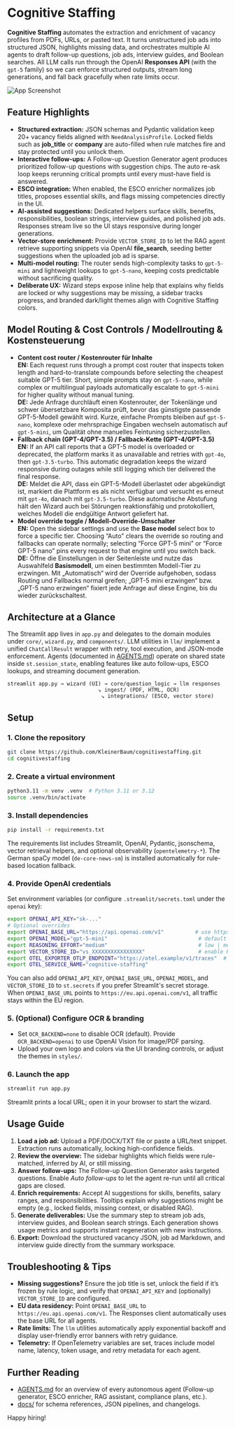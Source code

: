 # Cognitive Staffing

**Cognitive Staffing** automates the extraction and enrichment of vacancy profiles from PDFs, URLs, or pasted text. It turns unstructured job ads into structured JSON, highlights missing data, and orchestrates multiple AI agents to draft follow-up questions, job ads, interview guides, and Boolean searches. All LLM calls run through the OpenAI **Responses API** (with the `gpt-5` family) so we can enforce structured outputs, stream long generations, and fall back gracefully when rate limits occur.

![App Screenshot](images/app_screenshot.png)

## Feature Highlights
- **Structured extraction:** JSON schemas and Pydantic validation keep 20+ vacancy fields aligned with `NeedAnalysisProfile`. Locked fields such as **job_title** or **company** are auto-filled when rule matches fire and stay protected until you unlock them.
- **Interactive follow-ups:** A Follow-up Question Generator agent produces prioritized follow-up questions with suggestion chips. The auto re-ask loop keeps rerunning critical prompts until every must-have field is answered.
- **ESCO integration:** When enabled, the ESCO enricher normalizes job titles, proposes essential skills, and flags missing competencies directly in the UI.
- **AI-assisted suggestions:** Dedicated helpers surface skills, benefits, responsibilities, boolean strings, interview guides, and polished job ads. Responses stream live so the UI stays responsive during longer generations.
- **Vector-store enrichment:** Provide `VECTOR_STORE_ID` to let the RAG agent retrieve supporting snippets via OpenAI **file_search**, seeding better suggestions when the uploaded job ad is sparse.
- **Multi-model routing:** The router sends high-complexity tasks to `gpt-5-mini` and lightweight lookups to `gpt-5-nano`, keeping costs predictable without sacrificing quality.
- **Deliberate UX:** Wizard steps expose inline help that explains why fields are locked or why suggestions may be missing, a sidebar tracks progress, and branded dark/light themes align with Cognitive Staffing colors.

## Model Routing & Cost Controls / Modellrouting & Kostensteuerung

- **Content cost router / Kostenrouter für Inhalte**  
  **EN:** Each request runs through a prompt cost router that inspects token length and hard-to-translate compounds before selecting the cheapest suitable GPT-5 tier. Short, simple prompts stay on `gpt-5-nano`, while complex or multilingual payloads automatically escalate to `gpt-5-mini` for higher quality without manual tuning.  
  **DE:** Jede Anfrage durchläuft einen Kostenrouter, der Tokenlänge und schwer übersetzbare Komposita prüft, bevor das günstigste passende GPT-5-Modell gewählt wird. Kurze, einfache Prompts bleiben auf `gpt-5-nano`, komplexe oder mehrsprachige Eingaben wechseln automatisch auf `gpt-5-mini`, um Qualität ohne manuelles Feintuning sicherzustellen.
- **Fallback chain (GPT-4/GPT-3.5) / Fallback-Kette (GPT-4/GPT-3.5)**  
  **EN:** If an API call reports that a GPT-5 model is overloaded or deprecated, the platform marks it as unavailable and retries with `gpt-4o`, then `gpt-3.5-turbo`. This automatic degradation keeps the wizard responsive during outages while still logging which tier delivered the final response.  
  **DE:** Meldet die API, dass ein GPT-5-Modell überlastet oder abgekündigt ist, markiert die Plattform es als nicht verfügbar und versucht es erneut mit `gpt-4o`, danach mit `gpt-3.5-turbo`. Diese automatische Abstufung hält den Wizard auch bei Störungen reaktionsfähig und protokolliert, welches Modell die endgültige Antwort geliefert hat.
- **Model override toggle / Modell-Override-Umschalter**  
  **EN:** Open the sidebar settings and use the **Base model** select box to force a specific tier. Choosing “Auto” clears the override so routing and fallbacks can operate normally; selecting “Force GPT-5 mini” or “Force GPT-5 nano” pins every request to that engine until you switch back.  
  **DE:** Öffne die Einstellungen in der Seitenleiste und nutze das Auswahlfeld **Basismodell**, um einen bestimmten Modell-Tier zu erzwingen. Mit „Automatisch“ wird der Override aufgehoben, sodass Routing und Fallbacks normal greifen; „GPT-5 mini erzwingen“ bzw. „GPT-5 nano erzwingen“ fixiert jede Anfrage auf diese Engine, bis du wieder zurückschaltest.

## Architecture at a Glance
The Streamlit app lives in `app.py` and delegates to the domain modules under `core/`, `wizard.py`, and `components/`. LLM utilities in `llm/` implement a unified `ChatCallResult` wrapper with retry, tool execution, and JSON-mode enforcement. Agents (documented in [AGENTS.md](AGENTS.md)) operate on shared state inside `st.session_state`, enabling features like auto follow-ups, ESCO lookups, and streaming document generation.

```
streamlit app.py → wizard (UI) → core/question_logic → llm responses
                             ↘ ingest/ (PDF, HTML, OCR)
                              ↘ integrations/ (ESCO, vector store)
```

## Setup

### 1. Clone the repository
```bash
git clone https://github.com/KleinerBaum/cognitivestaffing.git
cd cognitivestaffing
```

### 2. Create a virtual environment
```bash
python3.11 -m venv .venv  # Python 3.11 or 3.12
source .venv/bin/activate
```

### 3. Install dependencies
```bash
pip install -r requirements.txt
```
The requirements list includes Streamlit, OpenAI, Pydantic, jsonschema, vector retrieval helpers, and optional observability (`opentelemetry-*`). The German spaCy model (`de-core-news-sm`) is installed automatically for rule-based location fallback.

### 4. Provide OpenAI credentials
Set environment variables (or configure `.streamlit/secrets.toml` under the `openai` key):
```bash
export OPENAI_API_KEY="sk-..."
# Optional overrides
export OPENAI_BASE_URL="https://api.openai.com/v1"          # use https://eu.api.openai.com/v1 for EU residency
export OPENAI_MODEL="gpt-5-mini"                             # default model override
export REASONING_EFFORT="medium"                             # low | medium | high
export VECTOR_STORE_ID="vs_XXXXXXXXXXXXXXXX"                 # enable RAG lookups (optional)
export OTEL_EXPORTER_OTLP_ENDPOINT="https://otel.example/v1/traces"  # optional tracing
export OTEL_SERVICE_NAME="cognitive-staffing"
```
You can also add `OPENAI_API_KEY`, `OPENAI_BASE_URL`, `OPENAI_MODEL`, and `VECTOR_STORE_ID` to `st.secrets` if you prefer Streamlit's secret storage. When `OPENAI_BASE_URL` points to `https://eu.api.openai.com/v1`, all traffic stays within the EU region.

### 5. (Optional) Configure OCR & branding
- Set `OCR_BACKEND=none` to disable OCR (default). Provide `OCR_BACKEND=openai` to use OpenAI Vision for image/PDF parsing.
- Upload your own logo and colors via the UI branding controls, or adjust the themes in `styles/`.

### 6. Launch the app
```bash
streamlit run app.py
```
Streamlit prints a local URL; open it in your browser to start the wizard.

## Usage Guide
1. **Load a job ad:** Upload a PDF/DOCX/TXT file or paste a URL/text snippet. Extraction runs automatically, locking high-confidence fields.
2. **Review the overview:** The sidebar highlights which fields were rule-matched, inferred by AI, or still missing.
3. **Answer follow-ups:** The Follow-up Question Generator asks targeted questions. Enable *Auto follow-ups* to let the agent re-run until all critical gaps are closed.
4. **Enrich requirements:** Accept AI suggestions for skills, benefits, salary ranges, and responsibilities. Tooltips explain why suggestions might be empty (e.g., locked fields, missing context, or disabled RAG).
5. **Generate deliverables:** Use the summary step to stream job ads, interview guides, and Boolean search strings. Each generation shows usage metrics and supports instant regeneration with new instructions.
6. **Export:** Download the structured vacancy JSON, job ad Markdown, and interview guide directly from the summary workspace.

## Troubleshooting & Tips
- **Missing suggestions?** Ensure the job title is set, unlock the field if it’s frozen by rule logic, and verify that `OPENAI_API_KEY` and (optionally) `VECTOR_STORE_ID` are configured.
- **EU data residency:** Point `OPENAI_BASE_URL` to `https://eu.api.openai.com/v1`. The Responses client automatically uses the base URL for all agents.
- **Rate limits:** The `llm` utilities automatically apply exponential backoff and display user-friendly error banners with retry guidance.
- **Telemetry:** If OpenTelemetry variables are set, traces include model name, latency, token usage, and retry metadata for each agent.

## Further Reading
- [AGENTS.md](AGENTS.md) for an overview of every autonomous agent (Follow-up generator, ESCO enricher, RAG assistant, compliance plans, etc.).
- [docs/](docs/) for schema references, JSON pipelines, and changelogs.

Happy hiring!
